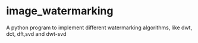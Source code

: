 # image_watermarking
A python program to implement different watermarking algorithms, like dwt, dct, dft,svd and dwt-svd
